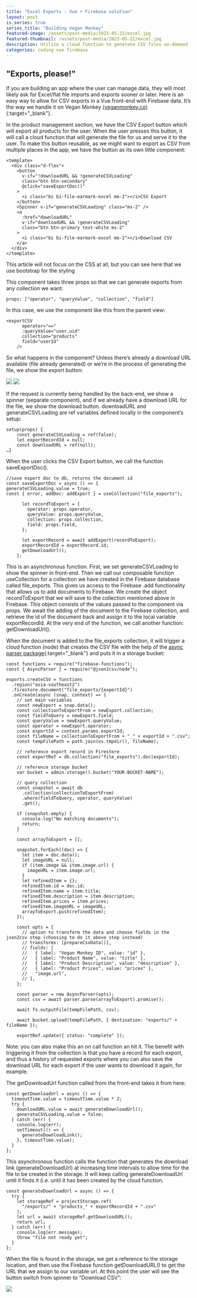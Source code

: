 ```yaml
---
title: "Excel Exports - Vue + Firebase solution"
layout: post
is_series: true
series_title: "Building Vegan Monkey"
featured-image: /assets/post-media/2023-05-22/excel.jpg
featured-thumbnail: /assets/post-media/2023-05-22/excel.jpg
description: Utilize a cloud function to generate CSV files on-demand
categories: coding vue firebase
---
```


## "Exports, please!"

If you are building an app where the user can manage data, they will most likely ask for Excel/flat file imports and exports sooner or later. Here is an easy way to allow for CSV exports in a Vue front-end with Firebase data. It’s the way we handle it on Vegan Monkey [(veganmonkey.co)](https://veganmonkey.co){:target="\_blank"}.

In the product management section, we have the CSV Export button which will export all products for the user. When the user presses this button, it will call a cloud function that will generate the file for us and serve it to the user. To make this button reusable, as we might want to export as CSV from multiple places in the app, we have the button as its own little component:

```
<template>
  <div class="d-flex">
    <button
      v-if="!downloadURL && !generateCSVLoading"
      class="btn btn-secondary"
      @click="saveExportDoc()"
    >
      <i class="bi bi-file-earmark-excel me-2"></i>CSV Export
    </button>
    <Spinner v-if="generateCSVLoading" class="ms-2" />
    <a
      :href="downloadURL"
      v-if="downloadURL && !generateCSVLoading"
      class="btn btn-primary text-white ms-2"
    >
      <i class="bi bi-file-earmark-excel me-2"></i>Download CSV
    </a>
  </div>
</template>
```

This article will not focus on the CSS at all, but you can see here that we use bootstrap for the styling

This component takes three props so that we can generate exports from any collection we want:

```
props: ["operator", "queryValue", "collection", "field"]
```

In this case, we use the component like this from the parent view:

```
<exportCSV
      operator="=="
      :queryValue="user.uid"
      collection="products"
      field="userId"
    />
```

So what happens in the component? Unless there’s already a download URL available (file already generated) or we’re in the process of generating the file, we show the export button:

<img class="" src="/assets/post-media/2023-05-22/csv-export.png"/>

<img class="" src="/assets/post-media/2023-05-22/csv-export2.png"/>

If the request is currently being handled by the back-end, we show a spinner (separate component), and if we already have a download URL for the file, we show the download button. downloadURL and generateCSVLoading are ref variables defined locally in the component’s setup:

```
setup(props) {
    const generateCSVLoading = ref(false);
    let exportRecordId = null;
    const downloadURL = ref(null);
…}
```

When the user clicks the CSV Export button, we call the function saveExportDoc().

```
//save export doc to db, returns the document id
const saveExportDoc = async () => {
generateCSVLoading.value = true;
const { error, addDoc: addExport } = useCollection("file_exports");

      let recordToExport = {
        operator: props.operator,
        queryValue: props.queryValue,
        collection: props.collection,
        field: props.field,
      };

      let exportRecord = await addExport(recordToExport);
      exportRecordId = exportRecord.id;
      getDownloadUrl();
    };

```

This is an asynchronous function. First, we set generateCSVLoading to show the spinner in front-end. Then we call our composable function useCollection for a collection we have created in the Firebase database called file_exports. This gives us access to the Firebase .add functionality that allows us to add documents to Firebase. We create the object recordToExport that we will save to the collection mentioned above in Firebase. This object consists of the values passed to the component via props. We await the adding of the document to the Firebase collection, and retrieve the id of the document back and assign it to the local variable exportRecordId. At the very end of the function, we call another function: getDownloadUrl().

When the document is added to the file_exports collection, it will trigger a cloud function (node) that creates the CSV file with the help of the [async parser package](https://juanjodiaz.github.io/json2csv/#/parsers/node-async-parser){:target="\_blank"} and puts it in a storage bucket:

```
const functions = require("firebase-functions");
const { AsyncParser } = require("@json2csv/node");

exports.createCSV = functions
  .region("asia-southeast2")
  .firestore.document("file_exports/{exportId}")
  .onCreate(async (snap, context) => {
    // set main variables
    const newExport = snap.data();
    const collectionToExportFrom = newExport.collection;
    const fieldToQuery = newExport.field;
    const queryValue = newExport.queryValue;
    const operator = newExport.operator;
    const exportId = context.params.exportId;
    const fileName = collectionToExportFrom + "_" + exportId + ".csv";
    const tempFilePath = path.join(os.tmpdir(), fileName);

    // reference export record in Firestore
    const exportRef = db.collection("file_exports").doc(exportId);

    // reference storage bucket
    var bucket = admin.storage().bucket("YOUR-BUCKET-NAME");

    // query collection
    const snapshot = await db
      .collection(collectionToExportFrom)
      .where(fieldToQuery, operator, queryValue)
      .get();

    if (snapshot.empty) {
      console.log("No matching documents");
      return;
    }

    const arrayToExport = [];

    snapshot.forEach((doc) => {
      let item = doc.data();
      let imageURL = null;
      if (item.image && item.image.url) {
        imageURL = item.image.url;
      }
      let refinedItem = {};
      refinedItem.id = doc.id;
      refinedItem.name = item.title;
      refinedItem.description = item.description;
      refinedItem.prices = item.prices;
      refinedItem.imageURL = imageURL;
      arrayToExport.push(refinedItem);
    });

    const opts = {
      // option to transform the data and choose fields in the json2csv step (choosing to do it above step instead)
      // transforms: [prepareCsvData()],
      // fields: [
      //   { label: "Vegan Monkey ID", value: "id" },
      //   { label: "Product Name", value: "title" },
      //   { label: "Product Description", value: "description" },
      //   { label: "Product Prices", value: "prices" },
      //   "image.url",
      // ],
    };

    const parser = new AsyncParser(opts);
    const csv = await parser.parse(arrayToExport).promise();

    await fs.outputFile(tempFilePath, csv);

    await bucket.upload(tempFilePath, { destination: "exports/" + fileName });

    exportRef.update({ status: "complete" });
```

Note: you can also make this an on call function an hit it. The benefit with triggering it from the collection is that you have a record for each export, and thus a history of requested exports where you can also save the download URL for each export if the user wants to download it again, for example.

The getDownloadUrl function called from the front-end takes it from here:

```
const getDownloadUrl = async () => {
  timeoutTime.value = timeoutTime.value * 2;
  try {
    downloadURL.value = await generateDownloadUrl();
    generateCSVLoading.value = false;
  } catch (err) {
    console.log(err);
    setTimeout(() => {
      generateDownloadLink();
    }, timeoutTime.value);
  }
};
```

This asynchronous function calls the function that generates the download link (generateDownloadUrl) at increasing time intervals to allow time for the file to be created in the storage. It will keep calling generateDownloadUrl until it finds it (i.e. until it has been created by the cloud function.

```
const generateDownloadUrl = async () => {
  try {
    let storageRef = projectStorage.ref(
      "/exports/" + "products_" + exportRecordId + ".csv"
    );
    let url = await storageRef.getDownloadURL();
    return url;
  } catch (err) {
    console.log(err.message);
    throw "file not ready yet";
  }
};
```

When the file is found in the storage, we get a reference to the storage location, and then use the Firebase function getDownloadURL() to get the URL that we assign to our variable url. At this point the user will see the button switch from spinner to “Download CSV”:

<img class="" src="/assets/post-media/2023-05-22/csv-export3.png"/>
